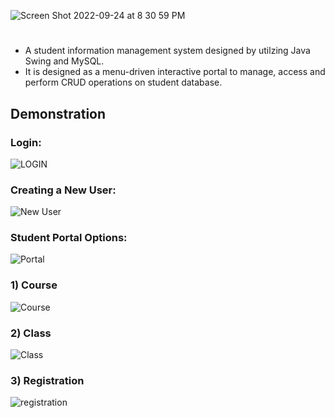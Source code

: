 ![Screen Shot 2022-09-24 at 8 30 59 PM](https://user-images.githubusercontent.com/85970478/192124469-f3ab1d98-67d2-4ffe-beaa-ed09255e03fb.png)
# 
 - A student information management system designed by utilzing Java Swing and MySQL. 
 - It is designed as a menu-driven interactive portal to manage, access and perform CRUD operations on student database. 
 
## Demonstration

### Login:
![LOGIN](https://user-images.githubusercontent.com/85970478/192123982-2d9b5cc0-3708-4ae7-b383-35a189352a74.gif)

### Creating a New User:
![New User](https://user-images.githubusercontent.com/85970478/192123986-afae6fd0-b6c4-472d-b85c-d91b3b6f1827.gif)

### Student Portal Options:
![Portal](https://user-images.githubusercontent.com/85970478/192124010-e0ff2401-518b-406b-a249-6abed68ce32e.gif)

### 1) Course
![Course](https://user-images.githubusercontent.com/85970478/192124016-670b04d7-a1cf-4632-bc61-9385062c1d20.gif)

### 2) Class
![Class](https://user-images.githubusercontent.com/85970478/192124027-9492b316-c4df-49b9-bfc2-201c0aab4a89.gif)

### 3) Registration
![registration](https://user-images.githubusercontent.com/85970478/192124034-122b2433-beef-4b83-9114-d3954c97b24e.gif)
